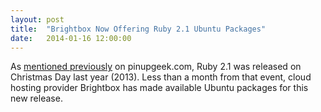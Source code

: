 ```yaml
---
layout: post
title:  "Brightbox Now Offering Ruby 2.1 Ubuntu Packages"
date:   2014-01-16 12:00:00
---
```


As [mentioned previously](http://www.pinupgeek.com/ruby-2-1-0-released/ "Ruby 2.1.0 Released") on pinupgeek.com, Ruby 2.1 was released on Christmas Day last year (2013). Less than a month from that event, cloud hosting provider Brightbox has made available Ubuntu packages for this new release.

<!--more-->


